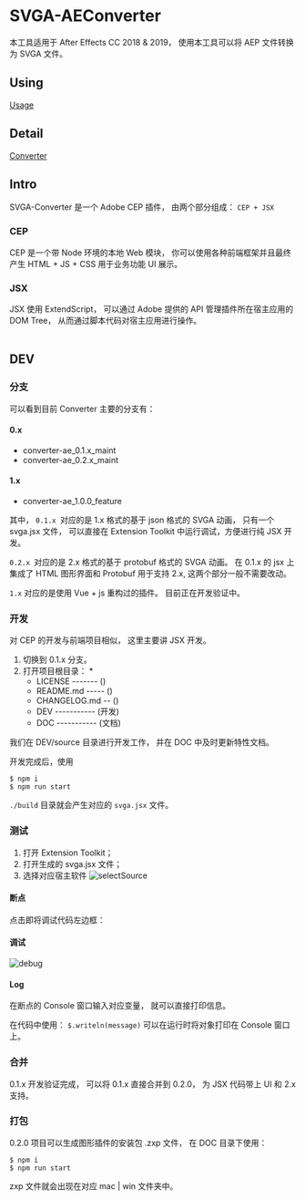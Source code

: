 # SVGA-AEConverter

本工具适用于 After Effects CC 2018 & 2019，
使用本工具可以将 AEP 文件转换为 SVGA 文件。

## Using
[Usage](./DOC/Usage.md)

## Detail
[Converter](./DOC/Converter.md)

## Intro

SVGA-Converter 是一个 Adobe CEP 插件，
由两个部分组成：
`CEP + JSX`

### CEP

CEP 是一个带 Node 环境的本地 Web 模块，
你可以使用各种前端框架并且最终产生 
HTML + JS + CSS
用于业务功能 UI 展示。

### JSX

JSX 使用 ExtendScript，
可以通过 Adobe 提供的 API 管理插件所在宿主应用的 DOM Tree，
从而通过脚本代码对宿主应用进行操作。
<br><br>

## DEV

### 分支

可以看到目前 Converter 主要的分支有：

#### 0.x

* converter-ae_0.1.x_maint
* converter-ae_0.2.x_maint

#### 1.x

* converter-ae_1.0.0_feature

其中，
`0.1.x `对应的是 1.x 格式的基于 json 格式的 SVGA 动画，
只有一个 svga.jsx 文件，
可以直接在 Extension Toolkit 中运行调试，方便进行纯 JSX 开发。
 
`0.2.x `对应的是 2.x 格式的基于 protobuf 格式的 SVGA 动画。
在 0.1.x 的 jsx 上集成了 HTML 图形界面和 Protobuf 用于支持 2.x,
这两个部分一般不需要改动。

`1.x` 对应的是使用 Vue + js 重构过的插件。
目前正在开发验证中。

### 开发

对 CEP 的开发与前端项目相似，
这里主要讲 JSX 开发。

1. 切换到 0.1.x 分支。
2. 打开项目根目录：
    * 
    * LICENSE ------- ()
    * README.md ----- ()
    * CHANGELOG.md -- ()
    * DEV ----------- (开发)
    * DOC ----------- (文档)


我们在 DEV/source 目录进行开发工作，
并在 DOC 中及时更新特性文档。

开发完成后，使用
```
$ npm i
$ npm run start
```

`./build` 目录就会产生对应的 `svga.jsx` 文件。

### 测试

1. 打开 Extension Toolkit；
2. 打开生成的 svga.jsx 文件；
3. 选择对应宿主软件
![selectSource](media/selectSource.png)



#### 断点
点击即将调试代码左边框：

#### 调试
![debug](media/debug.png)

#### Log

在断点的 Console 窗口输入对应变量，
就可以直接打印信息。

在代码中使用：
`$.writeln(message)`
可以在运行时将对象打印在 Console 窗口上。

### 合并

0.1.x 开发验证完成，
可以将 0.1.x 直接合并到 0.2.0，
为 JSX 代码带上 UI 和 2.x 支持。

### 打包

0.2.0 项目可以生成图形插件的安装包 .zxp 文件，
在 DOC 目录下使用：
```
$ npm i
$ npm run start
```

zxp 文件就会出现在对应 mac | win 文件夹中。


